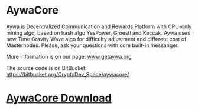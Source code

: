 # AywaCore
Aywa is Decentralized Communication and Rewards Platform with CPU-only mining algo, based on hash algo YesPower, Groestl and Keccak. Aywa uses new Time Gravity Wave algo for difficulty adjustment and different cost of Masternodes.
Please, ask your questions with core built-in messanger. 

More information is on our page: www.getaywa.org

The source code is on BitBucket: https://bitbucket.org/CryptoDev_Space/aywacore/

# [AywaCore Download](https://github.com/GetAywa/AywaCore/releases)

